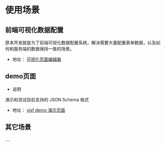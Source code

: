 # 使用场景

## 前端可视化数据配置
原本开发就是为了前端可视化数据配置系统，解决需要大量配置表单数据，以及如何和服务端的数据保持一致的场景。

* 地址：
[可视化页面编辑器](https://form.lljj.me/vue-editor.html)

## demo页面
* 说明

演示和测试目前支持的 JSON Schema 格式

* 地址：
[vjsf demo 演示页面](https://form.lljj.me)


## 其它场景
....
